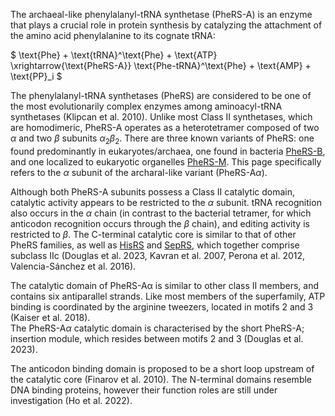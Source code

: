 
The archaeal-like phenylalanyl-tRNA synthetase (PheRS-A) is an enzyme that plays a crucial role in protein synthesis by catalyzing the attachment of the amino acid phenylalanine to its cognate tRNA:




$ \text{Phe} + \text{tRNA}^\text{Phe} + \text{ATP} \xrightarrow{\text{PheRS-A}} \text{Phe-tRNA}^\text{Phe} + \text{AMP} + \text{PP}_i  $



The phenylalanyl-tRNA synthetases (PheRS) are considered to be one of the most evolutionarily complex enzymes among aminoacyl-tRNA synthetases (Klipcan et al. 2010).
Unlike most Class II synthetases, which are homodimeric, PheRS-A operates as a heterotetramer composed of two $\alpha$ and two $\beta$ subunits $\alpha_2 \beta_2$. 
There are three known variants of PheRS: one found predominantly in eukaryotes/archaea, one found in bacteria [PheRS-B](/class2/phe1), and one localized to eukaryotic organelles [PheRS-M](/class2/phe5). 
This page specifically refers to the $\alpha$ subunit of the archaral-like variant (PheRS-A$\alpha$). 



Although both PheRS-A subunits possess a Class II catalytic domain, catalytic activity appears to be restricted to the $\alpha$ subunit. tRNA recognition also occurs in the $\alpha$ chain (in contrast to the bacterial tetramer, for which anticodon recognition occurs through the $\beta$ chain), and editing activity is restricted to $\beta$.  The C-terminal catalytic core is similar to that of other PheRS families, as well as [HisRS](/class2/his) and [SepRS](/class2/sep), which together comprise subclass IIc
(Douglas et al. 2023, Kavran et al. 2007, Perona et al. 2012, Valencia-Sánchez et al. 2016).


The catalytic domain of PheRS-A&alpha; is similar to other class II members, and contains six antiparallel strands. Like most members of the superfamily, ATP binding is coordinated by the arginine tweezers, located in motifs 2 and 3 (Kaiser et al. 2018).  
The PheRS-A$\alpha$ catalytic domain is characterised by the short PheRS-A; insertion module, which resides between motifs 2 and 3 (Douglas et al. 2023).



The anticodon binding domain is proposed to be a short loop upstream of the catalytic core (Finarov et al. 2010). The N-terminal domains resemble DNA binding proteins, however their function roles are still under investigation (Ho et al. 2022).  



